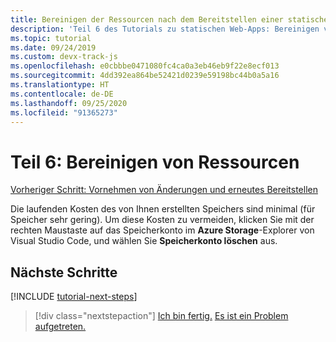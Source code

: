 ```yaml
---
title: Bereinigen der Ressourcen nach dem Bereitstellen einer statischen Node.js-Website in Azure
description: 'Teil 6 des Tutorials zu statischen Web-Apps: Bereinigen von Ressourcen'
ms.topic: tutorial
ms.date: 09/24/2019
ms.custom: devx-track-js
ms.openlocfilehash: e0cbbbe0471080fc4ca0a3eb46eb9f22e8ecf013
ms.sourcegitcommit: 4dd392ea864be52421d0239e59198bc44b0a5a16
ms.translationtype: HT
ms.contentlocale: de-DE
ms.lasthandoff: 09/25/2020
ms.locfileid: "91365273"
---
```

# <a name="part-6-clean-up-resources"></a>Teil 6: Bereinigen von Ressourcen

[Vorheriger Schritt: Vornehmen von Änderungen und erneutes Bereitstellen](tutorial-vscode-static-website-node-05.md)

Die laufenden Kosten des von Ihnen erstellten Speichers sind minimal (für Speicher sehr gering). Um diese Kosten zu vermeiden, klicken Sie mit der rechten Maustaste auf das Speicherkonto im **Azure Storage**-Explorer von Visual Studio Code, und wählen Sie **Speicherkonto löschen** aus.

## <a name="next-steps"></a>Nächste Schritte

[!INCLUDE [tutorial-next-steps](includes/tutorial-next-steps.md)]

> [!div class="nextstepaction"]
> [Ich bin fertig.](node-howto-create-static-site-jamstack.md) [Es ist ein Problem aufgetreten.](https://www.research.net/r/PWZWZ52?tutorial=node-deployment-staticwebsite&step=clean-up-resources)
